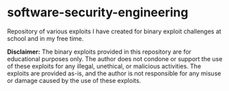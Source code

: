 # software-security-engineering
Repository of various exploits I have created for binary exploit challenges at school and in my free time.

**Disclaimer:** The binary exploits provided in this repository are for educational purposes only. The author does not condone or support the use of these exploits for any illegal, unethical, or malicious activities. The exploits are provided as-is, and the author is not responsible for any misuse or damage caused by the use of these exploits.
